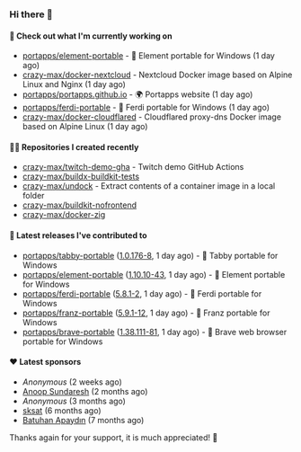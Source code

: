 ### Hi there 👋

#### 👷 Check out what I'm currently working on

- [portapps/element-portable](https://github.com/portapps/element-portable) - 🚀 Element portable for Windows (1 day ago)
- [crazy-max/docker-nextcloud](https://github.com/crazy-max/docker-nextcloud) - Nextcloud Docker image based on Alpine Linux and Nginx (1 day ago)
- [portapps/portapps.github.io](https://github.com/portapps/portapps.github.io) - 🌍 Portapps website (1 day ago)
- [portapps/ferdi-portable](https://github.com/portapps/ferdi-portable) - 🚀 Ferdi portable for Windows (1 day ago)
- [crazy-max/docker-cloudflared](https://github.com/crazy-max/docker-cloudflared) - Cloudflared proxy-dns Docker image based on Alpine Linux (1 day ago)

#### 👨‍💻 Repositories I created recently

- [crazy-max/twitch-demo-gha](https://github.com/crazy-max/twitch-demo-gha) - Twitch demo GitHub Actions
- [crazy-max/buildx-buildkit-tests](https://github.com/crazy-max/buildx-buildkit-tests)
- [crazy-max/undock](https://github.com/crazy-max/undock) - Extract contents of a container image in a local folder
- [crazy-max/buildkit-nofrontend](https://github.com/crazy-max/buildkit-nofrontend)
- [crazy-max/docker-zig](https://github.com/crazy-max/docker-zig)

#### 🚀 Latest releases I've contributed to

- [portapps/tabby-portable](https://github.com/portapps/tabby-portable) ([1.0.176-8](https://github.com/portapps/tabby-portable/releases/tag/1.0.176-8), 1 day ago) - 🚀 Tabby portable for Windows 
- [portapps/element-portable](https://github.com/portapps/element-portable) ([1.10.10-43](https://github.com/portapps/element-portable/releases/tag/1.10.10-43), 1 day ago) - 🚀 Element portable for Windows
- [portapps/ferdi-portable](https://github.com/portapps/ferdi-portable) ([5.8.1-2](https://github.com/portapps/ferdi-portable/releases/tag/5.8.1-2), 1 day ago) - 🚀 Ferdi portable for Windows
- [portapps/franz-portable](https://github.com/portapps/franz-portable) ([5.9.1-12](https://github.com/portapps/franz-portable/releases/tag/5.9.1-12), 1 day ago) - 🚀 Franz portable for Windows
- [portapps/brave-portable](https://github.com/portapps/brave-portable) ([1.38.111-81](https://github.com/portapps/brave-portable/releases/tag/1.38.111-81), 1 day ago) - 🚀 Brave web browser portable for Windows

#### ❤️ Latest sponsors
- _Anonymous_ (2 weeks ago)
- [Anoop Sundaresh](https://github.com/theryecatcher) (2 months ago)
- _Anonymous_ (3 months ago)
- [sksat](https://github.com/sksat) (6 months ago)
- [Batuhan Apaydın](https://github.com/developer-guy) (7 months ago)

Thanks again for your support, it is much appreciated! 🙏
